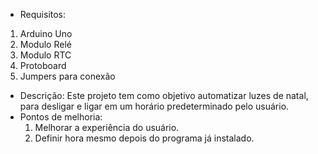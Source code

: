  * Requisitos:
  1. Arduino Uno
  2. Modulo Relé
  3. Modulo RTC
  4. Protoboard
  5. Jumpers para conexão
 * Descrição:
 	Este projeto tem como objetivo automatizar luzes de natal, para desligar e ligar em um horário predeterminado pelo usuário.
 * Pontos de melhoria:
 	1. Melhorar a experiência do usuário.
 	2. Definir hora mesmo depois do programa já instalado.
